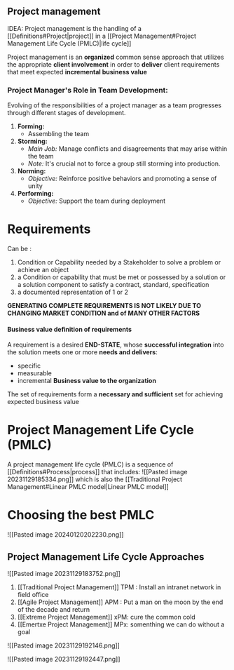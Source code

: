 ## **Project management**

IDEA: Project management is the handling of a [[Definitions#Project|project]] in a [[Project Management#Project Management Life Cycle (PMLC)|life cycle]]

Project management is an **organized** common sense approach that utilizes the appropriate **client involvement** in order to **deliver** client requirements that meet expected **incremental business value**

### Project Manager's Role in Team Development:
Evolving of the responsibilities of a project manager as a team progresses through different stages of development.
1. **Forming:**
   -  Assembling the team
2. **Storming:**
   - *Main Job:* Manage conflicts and disagreements that may arise within the team
   - *Note:* It's crucial not to force a group still storming into production.
3. **Norming:**
   - *Objective:* Reinforce positive behaviors and promoting a sense of unity
4. **Performing:**
   - *Objective:* Support the team during deployment
# Requirements 
Can be :
1. Condition or Capability needed by a Stakeholder to solve a problem or achieve an object 
 2. a Condition or capability that must be met or possessed by a solution or a solution component to satisfy a contract, standard, specification 
3. a documented representation of 1 or 2 

**GENERATING COMPLETE REQUIREMENTS IS NOT LIKELY DUE TO CHANGING MARKET CONDITION and of MANY OTHER FACTORS**
#### Business value definition of requirements
A requirement is a desired **END-STATE**, whose **successful integration** into the solution meets one or more **needs and delivers**: 
- specific 
- measurable 
- incremental 
**Business value to the organization** 

The set of requirements form a **necessary and sufficient** set for achieving expected business value 

# Project Management Life Cycle (PMLC)
A project management life cycle (PMLC) is a sequence of [[Definitions#Process|process]] that includes:
![[Pasted image 20231129185334.png]]
which is also the [[Traditional Project Management#Linear PMLC model|Linear PMLC model]]
# Choosing the best PMLC
![[Pasted image 20240120202230.png]]

## Project Management Life Cycle Approaches
![[Pasted image 20231129183752.png]]

1. [[Traditional Project Management]] TPM : Install an intranet network in field office
2. [[Agile Project Management]] APM : Put a man on the moon by the end of the decade and return 
3. [[Extreme Project Management]] xPM: cure the common cold 
4. [[Emertxe Project Management]] MPx: somenthing we can do without a goal 


![[Pasted image 20231129192146.png]]

![[Pasted image 20231129192447.png]]


